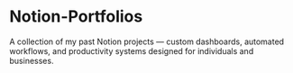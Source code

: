 # Notion-Portfolios
A collection of my past Notion projects — custom dashboards, automated workflows, and productivity systems designed for individuals and businesses.
